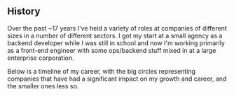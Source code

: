 ## History

Over the past ~17 years I've held a variety of roles at companies of different sizes in a number of different sectors. I got my start at a small agency as a backend developer while I was still in school and now I'm working primarily as a front-end engineer with some ops/backend stuff mixed in at a large enterprise corporation.

Below is a timeline of my career, with the big circles representing companies that have had a significant impact on my growth and career, and the smaller ones less so.
